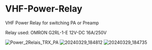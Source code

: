 # VHF-Power-Relay
VHF Power Relay for switching PA or Preamp

Relay used: OMRON G2RL-1-E 12V-DC 16A/250V

![Power_2Relais_TRX_PA](https://github.com/CT7ABA/VHF-Power-Relay/assets/26884406/234075b5-62dc-4573-86e2-9b8942a70df5)
![20240329_184812](https://github.com/CT7ABA/VHF-Power-Relay/assets/26884406/05c48bf7-0b4a-494b-aac4-1d06d50f0783)
![20240329_184735](https://github.com/CT7ABA/VHF-Power-Relay/assets/26884406/c2dfbfa6-c8f5-4946-890b-6044716baeb7)
